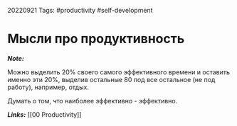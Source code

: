 20220921
Tags: #productivity #self-development 
# Мысли про продуктивность 

***Note:*** 

Можно выделить 20% своего самого эффективного времени и оставить именно эти 20%, выделив остальные 80 под все остальное (не под работу), например, отдых.

Думать о том, что наиболее эффективно - эффективно.

***Links:*** [[00 Productivity]]

